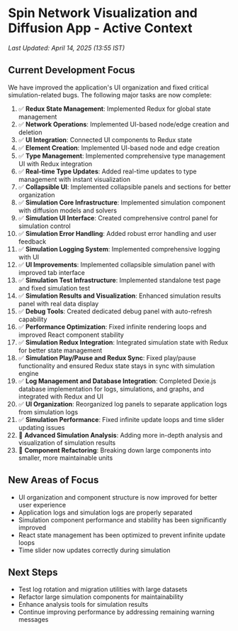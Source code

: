 # Spin Network Visualization and Diffusion App - Active Context

*Last Updated: April 14, 2025 (13:55 IST)*

## Current Development Focus

We have improved the application's UI organization and fixed critical simulation-related bugs. The following major tasks are now complete:

1. ✅ **Redux State Management**: Implemented Redux for global state management
2. ✅ **Network Operations**: Implemented UI-based node/edge creation and deletion
3. ✅ **UI Integration**: Connected UI components to Redux state
4. ✅ **Element Creation**: Implemented UI-based node and edge creation
5. ✅ **Type Management**: Implemented comprehensive type management UI with Redux integration
6. ✅ **Real-time Type Updates**: Added real-time updates to type management with instant visualization
7. ✅ **Collapsible UI**: Implemented collapsible panels and sections for better organization
8. ✅ **Simulation Core Infrastructure**: Implemented simulation component with diffusion models and solvers
9. ✅ **Simulation UI Interface**: Created comprehensive control panel for simulation control
10. ✅ **Simulation Error Handling**: Added robust error handling and user feedback
11. ✅ **Simulation Logging System**: Implemented comprehensive logging with UI
12. ✅ **UI Improvements**: Implemented collapsible simulation panel with improved tab interface
13. ✅ **Simulation Test Infrastructure**: Implemented standalone test page and fixed simulation test
14. ✅ **Simulation Results and Visualization**: Enhanced simulation results panel with real data display
15. ✅ **Debug Tools**: Created dedicated debug panel with auto-refresh capability
16. ✅ **Performance Optimization**: Fixed infinite rendering loops and improved React component stability
17. ✅ **Simulation Redux Integration**: Integrated simulation state with Redux for better state management
18. ✅ **Simulation Play/Pause and Redux Sync**: Fixed play/pause functionality and ensured Redux state stays in sync with simulation engine
19. ✅ **Log Management and Database Integration**: Completed Dexie.js database implementation for logs, simulations, and graphs, and integrated with Redux and UI
20. ✅ **UI Organization**: Reorganized log panels to separate application logs from simulation logs
21. ✅ **Simulation Performance**: Fixed infinite update loops and time slider updating issues
22. 🔄 **Advanced Simulation Analysis**: Adding more in-depth analysis and visualization of simulation results
23. 🔄 **Component Refactoring**: Breaking down large components into smaller, more maintainable units

## New Areas of Focus

- UI organization and component structure is now improved for better user experience
- Application logs and simulation logs are properly separated
- Simulation component performance and stability has been significantly improved
- React state management has been optimized to prevent infinite update loops
- Time slider now updates correctly during simulation

## Next Steps

- Test log rotation and migration utilities with large datasets
- Refactor large simulation components for maintainability
- Enhance analysis tools for simulation results
- Continue improving performance by addressing remaining warning messages